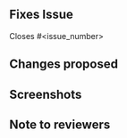 <!-- If your PR fixes an open issue, use `Closes #999` to link your PR with the issue. #999 stands for the issue number you are fixing -->


## Fixes Issue

<!-- Remove this section if not applicable -->

<!-- Example: Closes #31 -->
Closes #<issue_number>


## Changes proposed

<!-- List all the proposed changes in your PR -->

## Screenshots

<!-- Add all the screenshots which support your changes -->

## Note to reviewers

<!-- Add notes to reviewers if applicable -->
